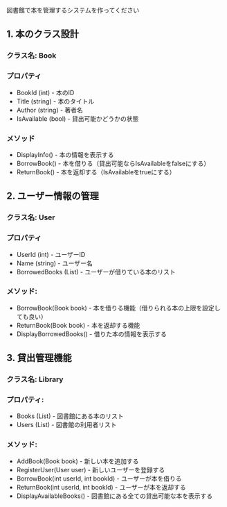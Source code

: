 図書館で本を管理するシステムを作ってください

## 1. 本のクラス設計
### クラス名: Book
### プロパティ
* BookId (int) - 本のID
* Title (string) - 本のタイトル
* Author (string) - 著者名
* IsAvailable (bool) - 貸出可能かどうかの状態
### メソッド
* DisplayInfo() - 本の情報を表示する
* BorrowBook() - 本を借りる（貸出可能ならIsAvailableをfalseにする）
* ReturnBook() - 本を返却する（IsAvailableをtrueにする）

## 2. ユーザー情報の管理
### クラス名: User
### プロパティ
* UserId (int) - ユーザーID
* Name (string) - ユーザー名
* BorrowedBooks (List<Book>) - ユーザーが借りている本のリスト
### メソッド:
* BorrowBook(Book book) - 本を借りる機能（借りられる本の上限を設定しても良い）
* ReturnBook(Book book) - 本を返却する機能
* DisplayBorrowedBooks() - 借りた本の情報を表示する

## 3. 貸出管理機能
### クラス名: Library
### プロパティ:
* Books (List<Book>) - 図書館にある本のリスト
* Users (List<User>) - 図書館の利用者リスト
### メソッド:
* AddBook(Book book) - 新しい本を追加する
* RegisterUser(User user) - 新しいユーザーを登録する
* BorrowBook(int userId, int bookId) - ユーザーが本を借りる
* ReturnBook(int userId, int bookId) - ユーザーが本を返却する
* DisplayAvailableBooks() - 図書館にある全ての貸出可能な本を表示する